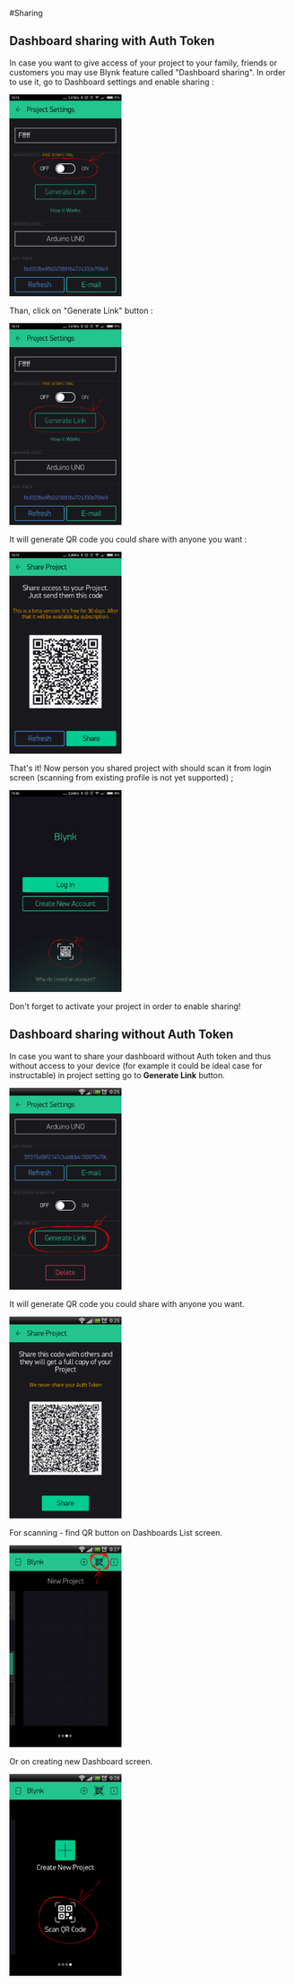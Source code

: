 #Sharing

## Dashboard sharing with Auth Token
In case you want to give access of your project to your family, friends or customers you may use Blynk feature 
called "Dashboard sharing". In order to use it, go to Dashboard settings and enable sharing :

<img src="images/dash_setttings_sharing.png" style="width: 200px; height:360px"/>

Than, click on "Generate Link" button :

<img src="images/dash_setttings_sharing_generate.png" style="width: 200px; height:360px"/>

It will generate QR code you could share with anyone you want :

<img src="images/dash_public_sharing.png" style="width: 200px; height:360px"/>

That's it! Now person you shared project with should scan it from login screen (scanning from existing profile is not yet supported) ;

<img src="images/scan_qr.png" style="width: 200px; height:360px"/>

Don't forget to activate your project in order to enable sharing!


## Dashboard sharing without Auth Token
In case you want to share your dashboard without Auth token and thus without access to your device 
(for example it could be ideal case for instructable) in project setting go to **Generate Link** button.

<img src="images/generate_link_edit.png" style="width: 200px; height:360px"/>

It will generate QR code you could share with anyone you want.

<img src="images/QR.png" style="width: 200px; height:360px"/>

For scanning - find QR button on Dashboards List screen.

<img src="images/QR_button_edit.png" style="width: 200px; height:360px"/>

Or on creating new Dashboard screen.

<img src="images/new_dashboard_QR_edit.png" style="width: 200px; height:360px"/>